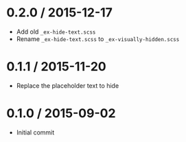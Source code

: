 
0.2.0 / 2015-12-17
==================

 * Add old `_ex-hide-text.scss`
 * Rename `_ex-hide-text.scss` to `_ex-visually-hidden.scss`

0.1.1 / 2015-11-20
==================

 * Replace the placeholder text to hide

0.1.0 / 2015-09-02
==================

 * Initial commit
